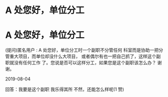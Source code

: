# A 处您好，单位分工

# A 处您好，单位分工

(提问)匿名用户 : A 处您好，单位分工时一个副职不分管任何 科室而是协助一把分管重大项目，而单位却没什么大项目， 或者偶尔有也一把自己抓了，这样这个副职就没有任何工作 了。您说是否可以这样分工，如果您是这个副职该怎么办？ 谢谢。

2019-08-04

回答：我要是这个副职 我乐得其所 不然，还能怎么样呢(1 赞)